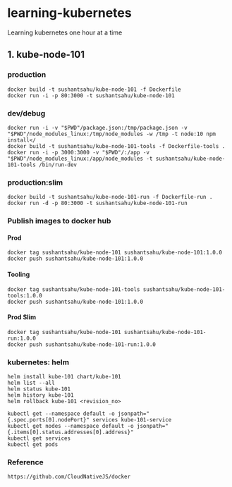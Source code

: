 # learning-kubernetes
Learning kubernetes one hour at a time

## 1. kube-node-101
### production
    docker build -t sushantsahu/kube-node-101 -f Dockerfile
    docker run -i -p 80:3000 -t sushantsahu/kube-node-101

### dev/debug
    docker run -i -v "$PWD"/package.json:/tmp/package.json -v "$PWD"/node_modules_linux:/tmp/node_modules -w /tmp -t node:10 npm install</
    docker build -t sushantsahu/kube-node-101-tools -f Dockerfile-tools .
    docker run -i -p 3000:3000 -v "$PWD"/:/app -v "$PWD"/node_modules_linux:/app/node_modules -t sushantsahu/kube-node-101-tools /bin/run-dev

### production:slim
    docker build -t sushantsahu/kube-node-101-run -f Dockerfile-run .
    docker run -d -p 80:3000 -t sushantsahu/kube-node-101-run

### Publish images to docker hub

#### Prod
    docker tag sushantsahu/kube-node-101 sushantsahu/kube-node-101:1.0.0
    docker push sushantsahu/kube-node-101:1.0.0


#### Tooling
    docker tag sushantsahu/kube-node-101-tools sushantsahu/kube-node-101-tools:1.0.0
    docker push sushantsahu/kube-node-101:1.0.0

#### Prod Slim
    docker tag sushantsahu/kube-node-101 sushantsahu/kube-node-101-run:1.0.0
    docker push sushantsahu/kube-node-101-run:1.0.0

### kubernetes: helm
    helm install kube-101 chart/kube-101
    helm list --all
    helm status kube-101
    helm history kube-101
    helm rollback kube-101 <revision_no>

    kubectl get --namespace default -o jsonpath="{.spec.ports[0].nodePort}" services kube-101-service
    kubectl get nodes --namespace default -o jsonpath="{.items[0].status.addresses[0].address}"
    kubectl get services
    kubectl get pods

    

### Reference
    https://github.com/CloudNativeJS/docker